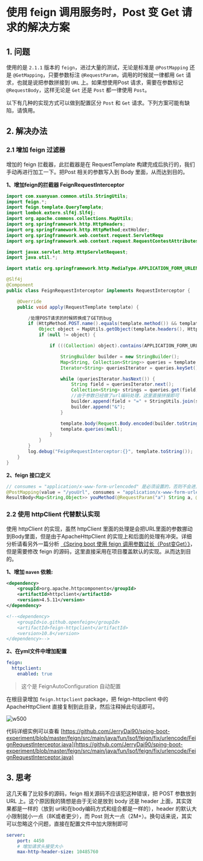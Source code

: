 # 使用 feign 调用服务时，Post 变 Get 请求的解决方案

## 1. 问题

使用的是 `2.1.1` 版本的 `feign`，进过大量的测试，无论是标准是 `@PostMapping` 还是 `@GetMapping`，只要参数标注 `@RequestParam`，调用的时候就一律都用 `Get` 请求，也就是说把参数拼接到 `URL` 上。如果想使用Post 请求，需要在参数标记 `@RequestBody`，这样无论是 `Get` 还是 `Post` 都一律使用 `Post`。

以下有几种的实现方式可以做到配置区分 `Post` 和 `Get` 请求。下列方案可能有缺陷，请慎用。

## 2. 解决办法
### 2.1 增加 feign 过滤器

增加的 feign 拦截器，此拦截器是在 RequestTemplate 构建完成后执行的，我们手动再进行加工一下。把Post 相关的参数写入到 Body 里面，从而达到目的。

**1、增加feign的拦截器 FeignRequestInterceptor**

```java
import com.xuanyuan.common.utils.StringUtils;
import feign.*;
import feign.template.QueryTemplate;
import lombok.extern.slf4j.Slf4j;
import org.apache.commons.collections.MapUtils;
import org.springframework.http.HttpHeaders;
import org.springframework.http.HttpMethod;extHolder;
import org.springframework.web.context.request.ServletRequ
import org.springframework.web.context.request.RequestContestAttributes;

import javax.servlet.http.HttpServletRequest;
import java.util.*;

import static org.springframework.http.MediaType.APPLICATION_FORM_URLENCODED_VALUE;

@Slf4j
@Component
public class FeignRequestInterceptor implements RequestInterceptor {

    @Override
    public void apply(RequestTemplate template) {

        /处理POST请求的时候转换成了GET的bug
        if (HttpMethod.POST.name().equals(template.method()) && template.requestBody().length() == 0 && !template.queries().isEmpty()) {
            Object object = MapUtils.getObject(template.headers(), HttpHeaders.CONTENT_TYPE);
            if (null != object) {

                if (((Collection) object).contains(APPLICATION_FORM_URLENCODED_VALUE)) {

                    StringBuilder builder = new StringBuilder();
                    Map<String, Collection<String>> queries = template.queries();
                    Iterator<String> queriesIterator = queries.keySet().iterator();

                    while (queriesIterator.hasNext()) {
                        String field = queriesIterator.next();
                        Collection<String> strings = queries.get(field);
                        //由于参数已经做了url编码处理，这里直接拼接即可
                        builder.append(field + "=" + StringUtils.join(strings, ","));
                        builder.append("&");
                    }

                    template.body(Request.Body.encoded(builder.toString().getBytes(), template.requestCharset()));
                    template.queries(null);
                }
            }
        }
        log.debug("FeignRequestInterceptor:{}", template.toString());
    }
}
```

**2、feign 接口定义**

```java
// consumes = "application/x-www-form-urlencoded" 是必须设置的，否则不会进入上面写的处理过程
@PostMapping(value = "/youUrl", consumes = "application/x-www-form-urlencoded")
ResultBody<Map<String,Object>> youMethod(@RequestParam("a") String a, @RequestParam("b") String b);
```

### 2.2 使用 httpClient 代替默认实现

使用 httpClient 的实现，虽然 httpClient 里面的处理是会把URL里面的参数挪动到Body里面，但是由于ApacheHttpClient 的实现上和后面的处理有冲突。详细分析请看另外一篇分析 [《Spring boot 使用 feign 调用参数过长（Post变Get）》](https://lsof.fun/15834600207814.html)，但是需要修改 feign 的源码，这里直接采用在项目覆盖默认的实现。从而达到目的。

**1、增加 `maven` 依赖:**

```xml
<dependency>
    <groupId>org.apache.httpcomponents</groupId>
    <artifactId>httpclient</artifactId>
    <version>4.5.11</version>
</dependency>

<!--<dependency>
    <groupId>io.github.openfeign</groupId>
    <artifactId>feign-httpclient</artifactId>
    <version>10.8</version>
</dependency>-->
```

**2、在yml文件中增加配置**

```yml
feign:
  httpclient:
    enabled: true
```

> 这个是 FeignAutoConfiguration 自动配置

在根目录增加 `feign.httpclient` package，把 feign-httpclient 中的 ApacheHttpClient 直接复制到此目录，然后注释掉此句话即可。

![w500](http://img.lsof.fun/2020-03-09-15837611769939.jpg)

代码详细实例可以查看 [https://github.com/JerryDai90/sping-boot-experiment/blob/master/feign/src/main/java/fun/lsof/feign/fix/urlencode/FeignRequestInterceptor.java](https://github.com/JerryDai90/sping-boot-experiment/blob/master/feign/src/main/java/fun/lsof/feign/fix/urlencode/FeignRequestInterceptor.java)

## 3. 思考
这几天看了比较多的源码，feign 相关源码不应该犯这种错误，把 POST 参数放到 URL 上。这个原因我的猜想是由于无论是放到 body 还是 header 上面，其实效果都是一样的（放到 url和在body编码方式和组合都是一样的），header 的默认大小限制就小一点（8K或者更少），而 Post 则大一点（2M+）。换句话来说，其实可以忽略这个问题，直接在配置文件中加大限制即可

```yml
server:
    port: 4450
    # 增加请求头接受大小
    max-http-header-size: 10485760
```

